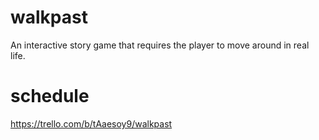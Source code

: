 # walkpast
An interactive story game that requires the player to move around in real life.
# schedule
https://trello.com/b/tAaesoy9/walkpast
